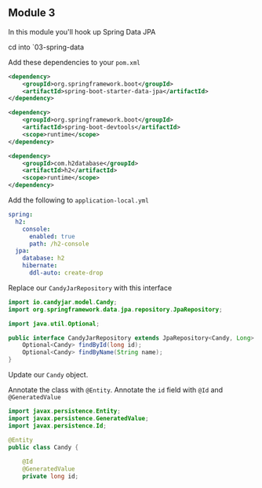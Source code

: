 ## Module 3

In this module you'll hook up Spring Data JPA

cd into `03-spring-data

Add these dependencies to your `pom.xml`

```xml
<dependency>
	<groupId>org.springframework.boot</groupId>
	<artifactId>spring-boot-starter-data-jpa</artifactId>
</dependency>

<dependency>
	<groupId>org.springframework.boot</groupId>
	<artifactId>spring-boot-devtools</artifactId>
	<scope>runtime</scope>
</dependency>

<dependency>
	<groupId>com.h2database</groupId>
	<artifactId>h2</artifactId>
	<scope>runtime</scope>
</dependency>
```

Add the following to `application-local.yml`

```yml
spring:
  h2:
    console:
      enabled: true
      path: /h2-console
  jpa:
    database: h2
    hibernate:
      ddl-auto: create-drop
```

Replace our `CandyJarRepository` with this interface

```java
import io.candyjar.model.Candy;
import org.springframework.data.jpa.repository.JpaRepository;

import java.util.Optional;

public interface CandyJarRepository extends JpaRepository<Candy, Long> {
    Optional<Candy> findById(long id);
    Optional<Candy> findByName(String name);
}
```

Update our `Candy` object. 

Annotate the class with `@Entity`.
Annotate the `id` field with `@Id` and `@GeneratedValue`

```java
import javax.persistence.Entity;
import javax.persistence.GeneratedValue;
import javax.persistence.Id;

@Entity
public class Candy {
	
	@Id
	@GeneratedValue
	private long id;
```
